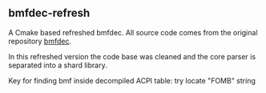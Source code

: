 ## bmfdec-refresh

A Cmake based refreshed bmfdec. All source code comes from the original repository [bmfdec](https://github.com/pali/bmfdec/blob/master/bmf2mof.c).

In this refreshed version the code base was cleaned and the core parser is separated into a shard library.

Key for finding bmf inside decompiled ACPI table: try locate "FOMB" string 